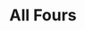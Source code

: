 ---
layout: project
permalink: /all_fours/
title: "All Fours"
created: "2022"
root: "/assets/01_projects/all_fours/"
bg-video: >
  <iframe src="https://player.vimeo.com/video/249832060" width="640" height="360" frameborder="0" webkitallowfullscreen mozallowfullscreen allowfullscreen></iframe>

description: >
  TBD

collaborators:
  - person: Peter Burr
    url: https://www.peterburr.org/

showing:
  - text: XTENSIONS ~ Onassis ONX + NEW INC

documentation:
  - "01.jpg"
  - "02.jpg"
  - "3.gif"
  - "4.gif"
---